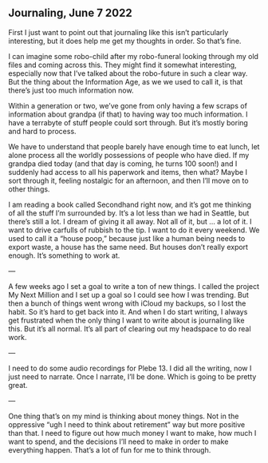 ## Journaling, June 7 2022

First I just want to point out that journaling like this isn’t particularly interesting, but it does help me get my thoughts in order. So that’s fine.

I can imagine some robo-child after my robo-funeral looking through my old files and coming across this. They might find it somewhat interesting, especially now that I’ve talked about the robo-future in such a clear way. But the thing about the Information Age, as we we used to call it, is that there’s just too much information now.

Within a generation or two, we’ve gone from only having a few scraps of information about grandpa (if that) to having way too much information. I have a terrabyte of stuff people could sort through. But it’s mostly boring and hard to process.

We have to understand that people barely have enough time to eat lunch, let alone process all the worldly possessions of people who have died. If my grandpa died today (and that day is coming, he turns 100 soon!) and I suddenly had access to all his paperwork and items, then what? Maybe I sort through it, feeling nostalgic for an afternoon, and then I’ll move on to other things.

I am reading a book called Secondhand right now, and it’s got me thinking of all the stuff I’m surrounded by. It’s a lot less than we had in Seattle, but there’s still a lot. I dream of giving it all away. Not all of it, but … a lot of it. I want to drive carfulls of rubbish to the tip. I want to do it every weekend.  We used to call it a “house poop,” because just like a human being needs to export waste, a house has the same need. But houses don’t really export enough. It’s something to work at.

—

A few weeks ago I set a goal to write a ton of new things. I called the project My Next Million and I set up a goal so I could see how I was trending. But then a bunch of things went wrong with iCloud my backups, so I lost the habit. So it’s hard to get back into it. And when I do start writing, I always get frustrated when the only thing I want to write about is journaling like this. But it’s all normal. It’s all part of clearing out my headspace to do real work.

—

I need to do some audio recordings for Plebe 13. I did all the writing, now I just need to narrate. Once I narrate, I’ll be done. Which is going to be pretty great. 

—

One thing that’s on my mind is thinking about money things. Not in the oppressive “ugh I need to think about retirement” way but more positive than that. I need to figure out how much money I want to make, how much I want to spend, and the decisions I’ll need to make in order to make everything happen. That’s a lot of fun for me to think through.

 


